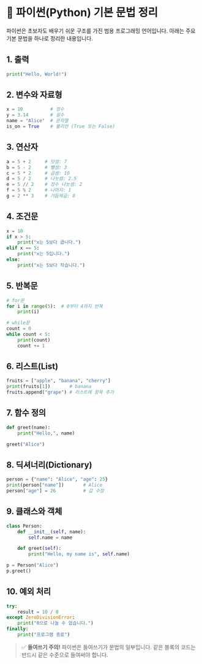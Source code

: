 # 🐍 파이썬(Python) 기본 문법 정리

파이썬은 초보자도 배우기 쉬운 구조를 가진 범용 프로그래밍 언어입니다. 아래는 주요 기본 문법을 하나로 정리한 내용입니다.

## 1. 출력
```python
print("Hello, World!")
```

## 2. 변수와 자료형
```python
x = 10          # 정수
y = 3.14        # 실수
name = "Alice"  # 문자열
is_on = True    # 불리언 (True 또는 False)
```

## 3. 연산자
```python
a = 5 + 2     # 덧셈: 7
b = 5 - 2     # 뺄셈: 3
c = 5 * 2     # 곱셈: 10
d = 5 / 2     # 나눗셈: 2.5
e = 5 // 2    # 정수 나눗셈: 2
f = 5 % 2     # 나머지: 1
g = 2 ** 3    # 거듭제곱: 8
```

## 4. 조건문
```python
x = 10
if x > 5:
    print("x는 5보다 큽니다.")
elif x == 5:
    print("x는 5입니다.")
else:
    print("x는 5보다 작습니다.")
```

## 5. 반복문
```python
# for문
for i in range(5):  # 0부터 4까지 반복
    print(i)

# while문
count = 0
while count < 5:
    print(count)
    count += 1
```

## 6. 리스트(List)
```python
fruits = ["apple", "banana", "cherry"]
print(fruits[1])       # banana
fruits.append("grape") # 리스트에 항목 추가
```

## 7. 함수 정의
```python
def greet(name):
    print("Hello,", name)

greet("Alice")
```

## 8. 딕셔너리(Dictionary)
```python
person = {"name": "Alice", "age": 25}
print(person["name"])       # Alice
person["age"] = 26          # 값 수정
```

## 9. 클래스와 객체
```python
class Person:
    def __init__(self, name):
        self.name = name

    def greet(self):
        print("Hello, my name is", self.name)

p = Person("Alice")
p.greet()
```

## 10. 예외 처리
```python
try:
    result = 10 / 0
except ZeroDivisionError:
    print("0으로 나눌 수 없습니다.")
finally:
    print("프로그램 종료")
```

> ✅ **들여쓰기 주의!** 파이썬은 들여쓰기가 문법의 일부입니다. 같은 블록의 코드는 반드시 같은 수준으로 들여써야 합니다.

